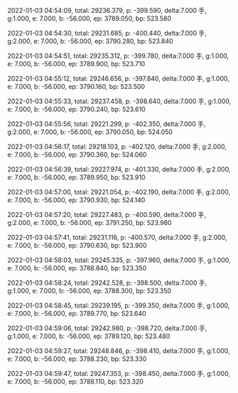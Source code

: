2022-01-03 04:54:09, total: 29236.379, p: -399.590, delta:7.000 手, g:1.000, e: 7.000, b: -56.000, ep: 3789.050, bp: 523.580

2022-01-03 04:54:30, total: 29231.685, p: -400.440, delta:7.000 手, g:2.000, e: 7.000, b: -56.000, ep: 3790.280, bp: 523.840

2022-01-03 04:54:51, total: 29235.312, p: -399.780, delta:7.000 手, g:1.000, e: 7.000, b: -56.000, ep: 3789.900, bp: 523.710

2022-01-03 04:55:12, total: 29246.656, p: -397.840, delta:7.000 手, g:1.000, e: 7.000, b: -56.000, ep: 3790.160, bp: 523.500

2022-01-03 04:55:33, total: 29237.458, p: -398.640, delta:7.000 手, g:1.000, e: 7.000, b: -56.000, ep: 3790.240, bp: 523.610

2022-01-03 04:55:56, total: 29221.299, p: -402.350, delta:7.000 手, g:2.000, e: 7.000, b: -56.000, ep: 3790.050, bp: 524.050

2022-01-03 04:56:17, total: 29218.103, p: -402.120, delta:7.000 手, g:2.000, e: 7.000, b: -56.000, ep: 3790.360, bp: 524.060

2022-01-03 04:56:39, total: 29227.974, p: -401.330, delta:7.000 手, g:2.000, e: 7.000, b: -56.000, ep: 3789.950, bp: 523.910

2022-01-03 04:57:00, total: 29221.054, p: -402.190, delta:7.000 手, g:2.000, e: 7.000, b: -56.000, ep: 3790.930, bp: 524.140

2022-01-03 04:57:20, total: 29227.483, p: -400.590, delta:7.000 手, g:2.000, e: 7.000, b: -56.000, ep: 3791.250, bp: 523.980

2022-01-03 04:57:41, total: 29231.116, p: -400.570, delta:7.000 手, g:2.000, e: 7.000, b: -56.000, ep: 3790.630, bp: 523.900

2022-01-03 04:58:03, total: 29245.335, p: -397.960, delta:7.000 手, g:1.000, e: 7.000, b: -56.000, ep: 3788.840, bp: 523.350

2022-01-03 04:58:24, total: 29242.528, p: -398.500, delta:7.000 手, g:1.000, e: 7.000, b: -56.000, ep: 3788.300, bp: 523.350

2022-01-03 04:58:45, total: 29239.195, p: -399.350, delta:7.000 手, g:1.000, e: 7.000, b: -56.000, ep: 3789.770, bp: 523.640

2022-01-03 04:59:06, total: 29242.980, p: -398.720, delta:7.000 手, g:1.000, e: 7.000, b: -56.000, ep: 3789.120, bp: 523.480

2022-01-03 04:59:27, total: 29248.846, p: -398.410, delta:7.000 手, g:1.000, e: 7.000, b: -56.000, ep: 3788.230, bp: 523.330

2022-01-03 04:59:47, total: 29247.353, p: -398.450, delta:7.000 手, g:1.000, e: 7.000, b: -56.000, ep: 3788.110, bp: 523.320